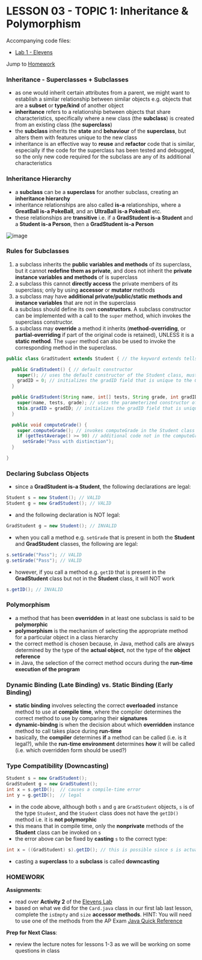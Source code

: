 # LESSON 03 - TOPIC 1: Inheritance & Polymorphism

Accompanying code files:
- [Lab 1 - Elevens](https://github.com/alyeffy/AP-CS-A_2018-2019/tree/master/Labs/Lab_1-Elevens)

Jump to [Homework](#homework)

### Inheritance - Superclasses + Subclasses
- as one would inherit certain attributes from a parent, we might want to establish a similar relationship between similar objects e.g. objects that are a **subset** or **type/kind** of another object
- **inheritance** refers to a relationship between objects that share characteristics, specifically where a new class (the **subclass**) is created from an existing class (the **superclass**)
- the **subclass** inherits the **state** and **behaviour** of the **superclass**, but alters them with features unique to the new class
- inheritance is an effective way to **reuse** and **refactor** code that is similar, especially if the code for the superclass has been tested and debugged, so the only new code required for the subclass are any of its additional characteristics

### Inheritance Hierarchy
- a **subclass** can be a **superclass** for another subclass, creating an **inheritance hierarchy**
- inheritance relationships are also called **is-a** relationships, where a **GreatBall is-a PokeBall**, and an **UltraBall is-a Pokeball** etc.
- these relationships are **transitive** i.e. if a **GradStudent is-a Student** and a **Student is-a Person**, then a **GradStudent is-a Person**

![image](https://user-images.githubusercontent.com/10457017/47633697-1f899180-db0c-11e8-83da-75f045cd2735.png)

### Rules for Subclasses
1. a subclass inherits the **public variables and methods** of its superclass, but it cannot **redefine them as private**, and does not inherit the **private instance variables and methods** of is superclass
2. a subclass this cannot **directly access** the private members of its superclass; only by using **accessor** or **mutator** methods
3. a subclass may have **additional private/public/static methods and instance variables** that are not in the superclass
4. a subclass should define its own **constructors**. A subclass constructor can be implemented with a call to the `super` method, which invokes the superclass constructor.
5. a subclass may **override** a method it inherits (**method-overriding**, or **partial-overriding** if part of the original code is retained), UNLESS it is a **static method**. The `super` method can also be used to invoke the corresponding method in the superclass.


```java
public class GradStudent extends Student { // the keyword extends tells the compiler that GradStudent is-a Student

  public GradStudent() { // default constructor
    super(); // uses the default constructor of the Student class, must be used in first line if used
    gradID = 0; // initializes the gradID field that is unique to the GradStudent class
  }

  public GradStudent(String name, int[] tests, String grade, int gradID) { // parameterized constructor
    super(name, tests, grade); // uses the parameterized constructor of the Student Class, must be used in first line if used
    this.gradID = gradID; // initializes the gradID field that is unique to the GradStudent class
  }

  public void computeGrade() {
    super.computeGrade(); // invokes computeGrade in the Student class
    if (getTestAverage() >= 90) // additional code not in the computeGrade method of the Student class
      setGrade("Pass with distinction");
  }

}
```

### Declaring Subclass Objects
- since a **GradStudent is-a Student**, the following declarations are legal:
```java
Student s = new Student(); // VALID
Student g = new GradStudent(); // VALID
```
- and the following declaration is NOT legal:
```java
GradStudent g = new Student(); // INVALID
```
- when you call a method e.g. `setGrade` that is present in both the **Student** and **GradStudent** classes, the following are legal:
```java
s.setGrade("Pass"); // VALID
g.setGrade("Pass"); // VALID
```
- however, if you call a method e.g. `getID` that is present in the **GradStudent** class but not in the **Student** class, it will NOT work
```java
s.getID(); // INVALID
```

### Polymorphism
- a method that has been **overridden** in at least one subclass is said to be **polymorphic**
- **polymorphism** is the mechanism of selecting the appropriate method for a particular object in a class hierarchy
- the correct method is chosen because, in Java, method calls are always determined by the type of the **actual object**, not the type of the **object reference**
- in Java, the selection of the correct method occurs during the **run-time execution of the program**

### Dynamic Binding (Late Binding) vs. Static Binding (Early Binding)
- **static binding** involves selecting the correct **overloaded** instance method to use at **compile time**, where the compiler determines the correct method to use by comparing their **signatures**
- **dynamic-bindng** is when the decision about which **overridden** instance method to call takes place during **run-time**
- basically, the **compiler** determines **if** a method can be called (i.e. is it legal?), while the **run-time environment** determines **how** it will be called (i.e. which overridden form should be used?)

### Type Compatibility (Downcasting)
```java
Student s = new GradStudent();
GradStudent g = new GradStudent();
int x = s.getID();  // causes a compile-time error
int y = g.getID();  // legal
```
- in the code above, although both `s` and `g` are `GradStudent` objects, `s` is of the type `Student`, and the `Student` class does not have the `getID()` method i.e. it is **not polymorphic**
- this means that in compile time, only the **nonprivate** methods of the **Student** class can be invoked on `s`
- the error above can be fixed by **casting** `s` to the correct type:
```java
int x = ((GradStudent) s).getID(); // this is possible since s is actually a GradStudent object
```
- casting a **superclass** to a **subclass** is called **downcasting**

### HOMEWORK
**Assignments**:
- read over **Activity 2** of the [Elevens Lab](http://media.collegeboard.com/digitalServices/pdf/ap/elevens-lab-student-guide.pdf)
- based on what we did for the `Card.java` class in our first lab last lesson, complete the `isEmpty` and `size` **accessor methods**. HINT: You will need to use one of the methods from the AP Exam [Java Quick Reference](https://secure-media.collegeboard.org/digitalServices/pdf/ap/explore-ap/ap-computer-science-a-2014-java-quick-reference.pdf)

**Prep for Next Class**:
- review the lecture notes for lessons 1-3 as we will be working on some questions in class
